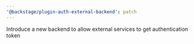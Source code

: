 ```yaml
---
'@backstage/plugin-auth-external-backend': patch
---
```


Introduce a new backend to allow external services to get authentication token
